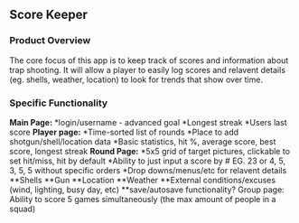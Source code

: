 ## **Score Keeper**

### Product Overview
The core focus of this app is to keep track of scores and information about trap shooting. It will allow a player to easily log scores and relavent details (eg. shells, weather, location) to look for trends that show over time. 

### Specific Functionality

**Main Page:**
  *login/username - advanced goal
  *Longest streak
  *Users last score
**Player page:**
  *Time-sorted list of rounds
  *Place to add shotgun/shell/location data
  *Basic statistics, hit %, average score, best score, longest streak
**Round Page:**
  *5x5 grid of target pictures, clickable to set hit/miss, hit by default
  *Ability to just input a score by # EG. 23 or 4, 5, 3, 5, 5 without specific orders
  *Drop downs/menus/etc for relavent details
**Shells
**Gun
**Location
**Weather
**External conditions/excuses (wind, lighting, busy day, etc)
**save/autosave functionality?
Group page:
Ability to score 5 games simultaneously (the max amount of people in a squad)

